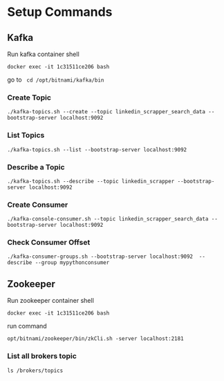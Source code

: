 # Setup Commands

## Kafka
Run kafka container shell

```docker exec -it 1c31511ce206 bash```

go to ``` cd /opt/bitnami/kafka/bin```

### Create Topic
```./kafka-topics.sh --create --topic linkedin_scrapper_search_data --bootstrap-server localhost:9092```

### List Topics
```./kafka-topics.sh --list --bootstrap-server localhost:9092```

### Describe a Topic
```./kafka-topics.sh --describe --topic linkedin_scrapper --bootstrap-server localhost:9092```

### Create Consumer
```./kafka-console-consumer.sh --topic linkedin_scrapper_search_data --bootstrap-server localhost:9092```

### Check Consumer Offset
```./kafka-consumer-groups.sh --bootstrap-server localhost:9092  --describe --group mypythonconsumer```

## Zookeeper

Run zookeeper container shell

```docker exec -it 1c31511ce206 bash```

run command

```opt/bitnami/zookeeper/bin/zkCli.sh -server localhost:2181```

### List all brokers topic

```ls /brokers/topics```





